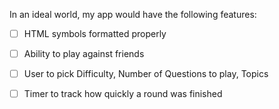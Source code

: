 In an ideal world, my app would have the following features:
- [ ] HTML symbols formatted properly
- [ ] Ability to play against friends


- [ ] User to pick Difficulty, Number of Questions to play, Topics
- [ ] Timer to track how quickly a round was finished
